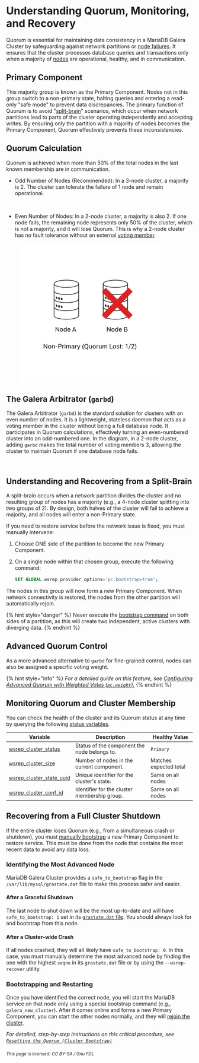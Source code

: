 # Understanding Quorum, Monitoring, and Recovery

Quorum is essential for maintaining data consistency in a MariaDB Galera Cluster by safeguarding against network partitions or [node failures](recovering-a-primary-component.md#recovering-the-primary-component-after-a-full-cluster-outage). It ensures that the cluster processes database queries and transactions only when a majority of [nodes](monitoring-mariadb-galera-cluster.md#checking-individual-node-status) are operational, healthy, and in communication.

## Primary Component

This majority group is known as the Primary Component. Nodes not in this group switch to a non-primary state, halting queries and entering a read-only "safe mode" to prevent data discrepancies. The primary function of Quorum is to avoid "[split-brain](understanding-quorum-monitoring-and-recovery.md#understanding-and-recovering-from-a-split-brain)" scenarios, which occur when network partitions lead to parts of the cluster operating independently and accepting writes. By ensuring only the partition with a majority of nodes becomes the Primary Component, Quorum effectively prevents these inconsistencies.

## Quorum Calculation

Quorum is achieved when more than 50% of the total nodes in the last known membership are in communication.

* Odd Number of Nodes (Recommended): In a 3-node cluster, a majority is 2. The cluster can tolerate the failure of 1 node and remain operational.

<div align="left"><figure><img src="../.gitbook/assets/Gemini_Generated_Image_kn2atfkn2atfkn2a (1).jpeg" alt="" width="375"><figcaption></figcaption></figure></div>

* Even Number of Nodes: In a 2-node cluster, a majority is also 2. If one node fails, the remaining node represents only 50% of the cluster, which is not a majority, and it will lose Quorum. This is why a 2-node cluster has no fault tolerance without an external [voting member](understanding-quorum-monitoring-and-recovery.md#the-galera-arbitrator-garbd).

<div align="left"><figure><img src="../.gitbook/assets/Gemini_Generated_Image_z62hssz62hssz62h.png" alt="" width="375"><figcaption></figcaption></figure></div>

## The Galera Arbitrator (`garbd`)

The Galera Arbitrator (`garbd`) is the standard solution for clusters with an even number of nodes. It is a lightweight, stateless daemon that acts as a voting member in the cluster without being a full database node. It participates in Quorum calculations, effectively turning an even-numbered cluster into an odd-numbered one. In the diagram, in a 2-node cluster, adding `garbd` makes the total number of voting members 3, allowing the cluster to maintain Quorum if one database node fails.

<div align="left"><figure><img src="../.gitbook/assets/Gemini_Generated_Image_kn2atfkn2atfkn2a (2).jpeg" alt="" width="375"><figcaption></figcaption></figure></div>

## Understanding and Recovering from a Split-Brain

A split-brain occurs when a network partition divides the cluster and no resulting group of nodes has a majority (e.g., a 4-node cluster splitting into two groups of 2). By design, both halves of the cluster will fail to achieve a majority, and all nodes will enter a non-Primary state.

If you need to restore service before the network issue is fixed, you must manually intervene:

1. Choose ONE side of the partition to become the new Primary Component.
2.  On a single node within that chosen group, execute the following command:

    ```sql
    SET GLOBAL wsrep_provider_options='pc.bootstrap=true';
    ```

The nodes in this group will now form a new Primary Component. When network connectivity is restored, the nodes from the other partition will automatically rejoin.

{% hint style="danger" %}
Never execute the [bootstrap command](resetting-the-quorum-cluster-bootstrap.md#manual-bootstrap) on both sides of a partition, as this will create two independent, active clusters with diverging data.
{% endhint %}

## Advanced Quorum Control

As a more advanced alternative to `garbd` for fine-grained control, nodes can also be assigned a specific voting weight.

{% hint style="info" %}
_For a detailed guide on this feature, see_ [_Configuring Advanced Quorum with Weighted Votes (`pc.weight`)._](../galera-architecture/quorum-control-with-weighted-votes.md)
{% endhint %}

## Monitoring Quorum and Cluster Membership

You can check the health of the cluster and its Quorum status at any time by querying the following [status variables](../reference/galera-cluster-status-variables.md).

| Variable                                                                                                | Description                                  | Healthy Value          |
| ------------------------------------------------------------------------------------------------------- | -------------------------------------------- | ---------------------- |
| [wsrep\_cluster\_status](../reference/galera-cluster-status-variables.md#wsrep_cluster_status)          | Status of the component the node belongs to. | `Primary`              |
| [wsrep\_cluster\_size](../reference/galera-cluster-status-variables.md#wsrep_cluster_status)            | Number of nodes in the current component.    | Matches expected total |
| [wsrep\_cluster\_state\_uuid](../reference/galera-cluster-status-variables.md#wsrep_cluster_state_uuid) | Unique identifier for the cluster's state.   | Same on all nodes      |
| [wsrep\_cluster\_conf\_id](../reference/galera-cluster-status-variables.md#wsrep_cluster_conf_id)       | Identifier for the cluster membership group. | Same on all nodes      |

## Recovering from a Full Cluster Shutdown

If the entire cluster loses Quorum (e.g., from a simultaneous crash or shutdown), you must [manually bootstrap](resetting-the-quorum-cluster-bootstrap.md#manual-bootstrap) a new Primary Component to restore service. This must be done from the node that contains the most recent data to avoid any data loss.

### Identifying the Most Advanced Node

MariaDB Galera Cluster provides a `safe_to_bootstrap` flag in the `/var/lib/mysql/grastate.dat` file to make this process safer and easier.

#### After a Graceful Shutdown

The last node to shut down will be the most up-to-date and will have `safe_to_bootstrap: 1` set in its [`grastate.dat` file](resetting-the-quorum-cluster-bootstrap.md#find-the-most-advanced-node). You should always look for and bootstrap from this node.

#### After a Cluster-wide Crash

If all nodes crashed, they will all likely have `safe_to_bootstrap: 0`. In this case, you must manually determine the most advanced node by finding the one with the highest `seqno` in its `grastate.dat` file or by using the `--wsrep-recover` utility.

### Bootstrapping and Restarting

Once you have identified the correct node, you will start the MariaDB service on that node only using a special bootstrap command (e.g., `galera_new_cluster`). After it comes online and forms a new Primary Component, you can start the other nodes normally, and they will [rejoin the cluster](state-snapshot-transfers-ssts-in-galera-cluster/introduction-to-state-snapshot-transfers-ssts.md).

_For detailed, step-by-step instructions on this critical procedure, see_ [_`Resetting the Quorum (Cluster Bootstrap)`_](resetting-the-quorum-cluster-bootstrap.md)&#x20;

<sub>_This page is licensed: CC BY-SA / Gnu FDL_</sub>
